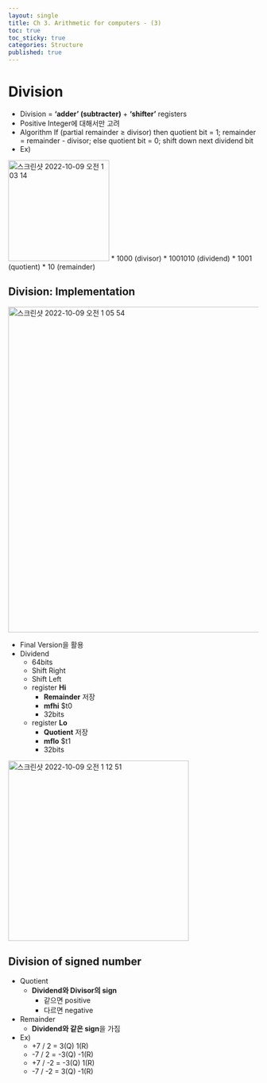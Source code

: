 ```yaml
---
layout: single
title: Ch 3. Arithmetic for computers - (3)
toc: true
toc_sticky: true
categories: Structure
published: true
---
```


# Division

* Division = **‘adder’ (subtracter)** + **‘shifter’** registers
* Positive Integer에 대해서만 고려
* Algorithm
	If (partial remainder ≥ divisor) then
		quotient bit = 1;
		remainder = remainder - divisor;
	else
		quotient bit = 0;
	shift down next dividend bit
* Ex)<br/>
<img width="203" alt="스크린샷 2022-10-09 오전 1 03 14" src="https://user-images.githubusercontent.com/63464299/194717238-1780d77a-a5a4-46d8-b517-fc8570455b43.png">
    * 1000 (divisor)
    * 1001010 (dividend)
    * 1001 (quotient)
    * 10 (remainder)

## Division: Implementation
<img width="656" alt="스크린샷 2022-10-09 오전 1 05 54" src="https://user-images.githubusercontent.com/63464299/194717251-e69fa1b5-7db7-4ebe-a863-d9726fccc8df.png">

* Final Version을 활용
* Dividend
    * 64bits
    * Shift Right
    * Shift Left
    * register **Hi**
        * **Remainder** 저장
        * **mfhi** $t0
        * 32bits
    * register **Lo**
        * **Quotient** 저장
        * **mflo** $t1
        * 32bits

<img width="363" alt="스크린샷 2022-10-09 오전 1 12 51" src="https://user-images.githubusercontent.com/63464299/194717279-642bd59c-0b7a-4a40-9765-f0320cede170.png">


## Division of signed number
* Quotient
    * **Dividend와 Divisor의 sign**
        * 같으면 positive
        * 다르면 negative
* Remainder
    * **Dividend와 같은 sign**을 가짐
* Ex)
    * +7 / 2 = 3(Q) 1(R)
    * -7 / 2 = -3(Q) -1(R)
    * +7 / -2 = -3(Q) 1(R)
    * -7 / -2 = 3(Q) -1(R)
